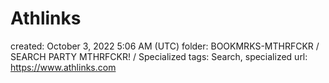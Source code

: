 # Athlinks

created: October 3, 2022 5:06 AM (UTC)
folder: BOOKMRKS-MTHRFCKR / SEARCH PARTY MTHRFCKR! / Specialized
tags: Search, specialized
url: https://www.athlinks.com